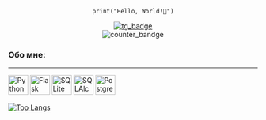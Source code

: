 <p align=center>
  <code>print("Hello, World!👋")</code>
</p>

<div id="badges" align="center">
  <a href="https://t.me/yngcrdnl">
    <img src="https://img.shields.io/badge/telegram-blue?style=flat-square=telegram&logo=telegram" alt="tg_badge">
  </a>
</div>
  
<div id="view_counter" align="center">
  <img src="https://komarev.com/ghpvc/?username=karr0ll&color=lightgrey&style=flat" alt="counter_bandge">
</div>


### Обо мне:
***
<div id="tech_stack_icons">
  <img src="https://cdn.jsdelivr.net/gh/devicons/devicon/icons/python/python-original.svg" title="Python" alt="Python" width="40" height="40">
  <img src="https://cdn.jsdelivr.net/gh/devicons/devicon/icons/flask/flask-original.svg" title="Flask" alt="Flask" width="40" height="40">
  <img src="https://cdn.jsdelivr.net/gh/devicons/devicon/icons/sqlite/sqlite-original.svg" title="SQLite" alt="SQLite" width="40" height="40">
  <img src="https://cdn.jsdelivr.net/gh/devicons/devicon/icons/sqlalchemy/sqlalchemy-original.svg" title="SQLAlchemy" alt="SQLAlchemy" width="40" height="40">
  <img src="https://cdn.jsdelivr.net/gh/devicons/devicon/icons/postgresql/postgresql-original.svg" title="PostgreSQL" alt="PostgreSQL" width="40" height="40">
</div>

  
[![Top Langs](https://github-readme-stats.vercel.app/api/top-langs/?username=karr0ll)](https://github.com/anuraghazra/github-readme-stats)
